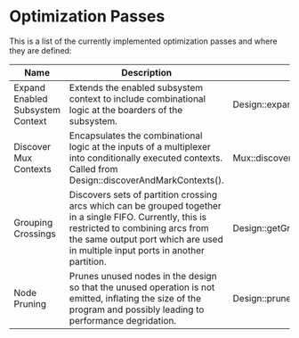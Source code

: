 # Optimization Passes

This is a list of the currently implemented optimization passes and where they are defined:

Name | Description | Implementation
---- | ----------- | ---------
Expand Enabled Subsystem Context | Extends the enabled subsystem context to include combinational logic at the boarders of the subsystem. | Design::expandEnabledSubsystemContexts
Discover Mux Contexts | Encapsulates the combinational logic at the inputs of a multiplexer into conditionally executed contexts.  Called from Design::discoverAndMarkContexts(). | Mux::discoverAndMarkMuxContextsAtLevel
Grouping Crossings | Discovers sets of partition crossing arcs which can be grouped together in a single FIFO.  Currently, this is restricted to combining arcs from the same output port which are used in multiple input ports in another partition. | Design::getGroupableCrossings
Node Pruning | Prunes unused nodes in the design so that the unused operation is not emitted, inflating the size of the program and possibly leading to performance degridation. | Design::prune
